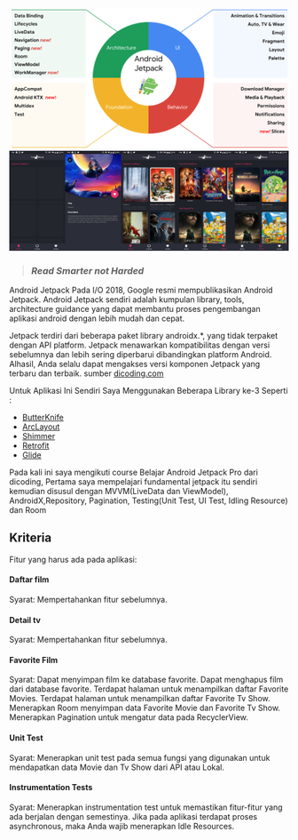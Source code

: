 ![Jetpack](jetpack.png)
![Preview](preview.jpg)

> ###  ***Read Smarter not Harded***

Android Jetpack
Pada I/O 2018, Google resmi mempublikasikan Android Jetpack. Android Jetpack sendiri adalah kumpulan library, tools, architecture guidance yang dapat membantu proses pengembangan aplikasi android dengan lebih mudah dan cepat. 

Jetpack terdiri dari beberapa paket library androidx.*, yang tidak terpaket dengan API platform. Jetpack menawarkan kompatibilitas dengan versi sebelumnya dan lebih sering diperbarui dibandingkan platform Android. Alhasil, Anda selalu dapat mengakses versi komponen Jetpack yang terbaru dan terbaik.
sumber [dicoding.com](https://www.dicoding.com/academies/129/ "dicoding.com")

Untuk Aplikasi Ini Sendiri Saya Menggunakan Beberapa Library ke-3 Seperti :
- [ButterKnife](https://jakewharton.github.io/butterknife/ "ButterKnife")
- [ArcLayout](https://github.com/florent37/ArcLayout "ArcLayout")
- [Shimmer](https://github.com/facebook/shimmer-android "Shimmer")
- [Retrofit](https://square.github.io/retrofit/ "Retrofit")
- [Glide](https://github.com/bumptech/glide "Glide")

Pada kali ini saya mengikuti course Belajar Android Jetpack Pro dari dicoding,
Pertama saya mempelajari fundamental jetpack itu sendiri kemudian disusul dengan MVVM(LiveData dan ViewModel), AndroidX,Repository,  Pagination, Testing(Unit Test, UI Test, Idling Resource) dan Room


## **Kriteria**
Fitur yang harus ada pada aplikasi:

#### **Daftar film**
Syarat:
Mempertahankan fitur sebelumnya.

#### Detail tv
Syarat:
Mempertahankan fitur sebelumnya.

#### **Favorite Film**
Syarat:
Dapat menyimpan film ke database favorite.
Dapat menghapus film dari database favorite.
Terdapat halaman untuk menampilkan daftar Favorite Movies.
Terdapat halaman untuk menampilkan daftar Favorite Tv Show.
Menerapkan Room menyimpan data Favorite Movie dan Favorite Tv Show.
Menerapkan Pagination untuk mengatur data pada RecyclerView.

#### **Unit Test**
Syarat:
Menerapkan unit test pada semua fungsi yang digunakan untuk mendapatkan data Movie dan Tv Show dari API atau Lokal.

#### **Instrumentation Tests**
Syarat:
Menerapkan instrumentation test untuk memastikan fitur-fitur yang ada berjalan dengan semestinya.
Jika pada aplikasi terdapat proses asynchronous, maka Anda wajib menerapkan Idle Resources.




